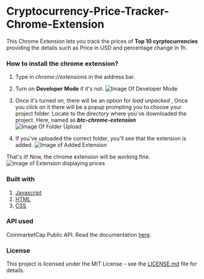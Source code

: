 # Cryptocurrency-Price-Tracker-Chrome-Extension

This Chrome Extension lets you track the prices of **Top 10 cyrptocurrencies** providing the details such as Price in USD and percentage change in 1h. 

### How to install the chrome extension?

1. Type in *chrome://extensions* in the address bar. 

2. Turn on **Developer Mode** if it's not. 
![Image Of Developer Mode](https://github.com/iSumitBanik/Cryptocurrency-Price-Tracker-Chrome-Extension/blob/master/Developer%20Mode.png)

3. Once it's turned on, there will be an option for _load unpacked_ , Once you click on it there will be a popup prompting you to choose your project folder. Locate to the directory where you've downloaded the project. Here, named as **_btc-chrome-extension_**
![Image Of Folder Upload](https://github.com/iSumitBanik/Cryptocurrency-Price-Tracker-Chrome-Extension/blob/master/Load_unpacked_extension.png)

4. If you've uploaded the correct folder, you'll see that the extension is added.
![Image of Added Extension](https://github.com/iSumitBanik/Cryptocurrency-Price-Tracker-Chrome-Extension/blob/master/Extension_Added.png)

That's it! Now, the chrome extension will be working fine.
![Image of Extension displaying prices](https://github.com/iSumitBanik/Cryptocurrency-Price-Tracker-Chrome-Extension/blob/master/Extension_App.png)

### Built with

1. [Javascript](https://devdocs.io/javascript/)
2. [HTML](https://developer.mozilla.org/en-US/docs/Web/HTML)
3. [CSS](https://www.w3.org/Style/CSS/Overview.en.html)

### API used

CoinmarketCap Public API. Read the documentation [here](https://coinmarketcap.com/api/).

### License

This project is licensed under the MIT License - see the [LICENSE.md](https://github.com/iSumitBanik/Cryptocurrency-Price-Tracker-Chrome-Extension/blob/master/LICENSE) file for details.
